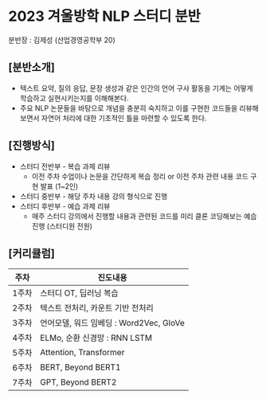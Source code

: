 # 2023 겨울방학 NLP 스터디 분반
분반장 : 김제성 (산업경영공학부 20)

## [분반소개]
* 텍스트 요약, 질의 응답, 문장 생성과 같은 인간의 언어 구사 활동을 기계는 어떻게 학습하고 실현시키는지를 이해해본다.
* 주요 NLP 논문들을 바탕으로 개념을 충분히 숙지하고 이를 구현한 코드들을 리뷰해보면서 자연어 처리에 대한 기초적인 틀을 마련할 수 있도록 한다.

## [진행방식]
* 스터디 전반부 - 복습 과제 리뷰
  * 이전 주차 수업이나 논문을 간단하게 복습 정리 or 이전 주차 관련 내용 코드 구현 발표 (1~2인)
* 스터디 중반부 - 해당 주차 내용 강의 형식으로 진행
* 스터디 후반부 - 예습 과제 리뷰
  * 매주 스터디 강의에서 진행할 내용과 관련된 코드를 미리 클론 코딩해보는 예습 진행 (스터디원 전원)
  
## [커리큘럼]
|주차|진도내용|
|------|---|
|1주차|스터디 OT, 딥러닝 복습|
|2주차|텍스트 전처리, 카운트 기반 전처리|
|3주차|언어모델, 워드 임베딩 : Word2Vec, GloVe|
|4주차|ELMo, 순환 신경망 : RNN LSTM|
|5주차|Attention, Transformer|
|6주차|BERT, Beyond BERT1|
|7주차|GPT, Beyond BERT2|
